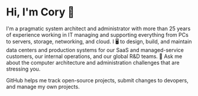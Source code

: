 # Hi, I'm Cory 👋

I'm a pragmatic system architect and administrator with more than 25 years of experience working in IT managing and supporting everything from PCs to servers, storage, networking, and cloud. I 🖥 to design, build, and maintain data centers and production systems for our SaaS and managed-service customers, our internal operations, and our global R&D teams. 💬 Ask me about the computer architecture and administration challenges that are stressing you.

GitHub helps me track open-source projects, submit changes to devopers, and manage my own projects.
<!--
**coryrwagner/coryrwagner** is a ✨ _special_ ✨ repository because its `README.md` (this file) appears on your GitHub profile.

Here are some ideas to get you started:

- 🔭 I’m currently working on ...
- 🌱 I’m currently learning ...
- 👯 I’m looking to collaborate on ...
- 🤔 I’m looking for help with ...
- 💬 Ask me about ...
- 📫 How to reach me: ...
- 😄 Pronouns: ...
- ⚡ Fun fact: ...
-->
